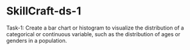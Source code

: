 # SkillCraft-ds-1
Task-1: Create a bar chart or histogram to visualize the distribution of a categorical or continuous variable, such as the distribution of ages or genders in a population.
